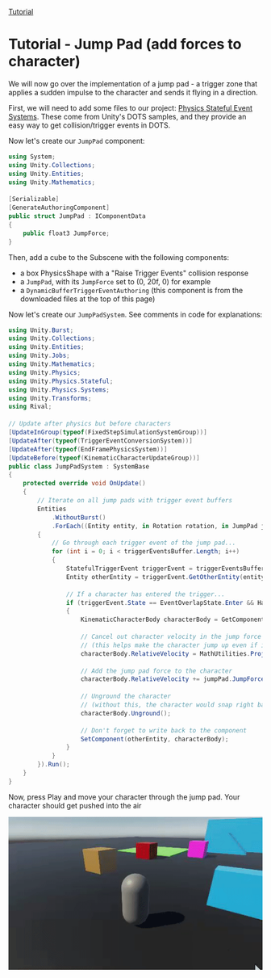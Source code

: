 
[Tutorial](../tutorial.md)

# Tutorial - Jump Pad (add forces to character)

We will now go over the implementation of a jump pad - a trigger zone that applies a sudden impulse to the character and sends it flying in a direction.

First, we will need to add some files to our project: [Physics Stateful Event Systems](../Downloads/Physics_StatefulEvents.zip). These come from Unity's DOTS samples, and they provide an easy way to get collision/trigger events in DOTS.

Now let's create our `JumpPad` component:
```cs
using System;
using Unity.Collections;
using Unity.Entities;
using Unity.Mathematics;

[Serializable]
[GenerateAuthoringComponent]
public struct JumpPad : IComponentData
{
    public float3 JumpForce;
}
```

Then, add a cube to the Subscene with the following components:
* a box PhysicsShape with a "Raise Trigger Events" collision response
* a `JumpPad`, with its `JumpForce` set to (0, 20f, 0) for example
* a `DynamicBufferTriggerEventAuthoring` (this component is from the downloaded files at the top of this page)

Now let's create our `JumpPadSystem`. See comments in code for explanations:
```cs
using Unity.Burst;
using Unity.Collections;
using Unity.Entities;
using Unity.Jobs;
using Unity.Mathematics;
using Unity.Physics;
using Unity.Physics.Stateful;
using Unity.Physics.Systems;
using Unity.Transforms;
using Rival;

// Update after physics but before characters
[UpdateInGroup(typeof(FixedStepSimulationSystemGroup))]
[UpdateAfter(typeof(TriggerEventConversionSystem))]
[UpdateAfter(typeof(EndFramePhysicsSystem))]
[UpdateBefore(typeof(KinematicCharacterUpdateGroup))]
public class JumpPadSystem : SystemBase
{
    protected override void OnUpdate()
    {
        // Iterate on all jump pads with trigger event buffers
        Entities
            .WithoutBurst()
            .ForEach((Entity entity, in Rotation rotation, in JumpPad jumpPad, in DynamicBuffer<StatefulTriggerEvent> triggerEventsBuffer) =>
        {
            // Go through each trigger event of the jump pad...
            for (int i = 0; i < triggerEventsBuffer.Length; i++)
            {
                StatefulTriggerEvent triggerEvent = triggerEventsBuffer[i];
                Entity otherEntity = triggerEvent.GetOtherEntity(entity);

                // If a character has entered the trigger...
                if (triggerEvent.State == EventOverlapState.Enter && HasComponent<KinematicCharacterBody>(otherEntity))
                {
                    KinematicCharacterBody characterBody = GetComponent<KinematicCharacterBody>(otherEntity);

                    // Cancel out character velocity in the jump force's direction
                    // (this helps make the character jump up even if it is falling down on the jump pad at high speed)
                    characterBody.RelativeVelocity = MathUtilities.ProjectOnPlane(characterBody.RelativeVelocity, math.normalizesafe(jumpPad.JumpForce));

                    // Add the jump pad force to the character
                    characterBody.RelativeVelocity += jumpPad.JumpForce;

                    // Unground the character
                    // (without this, the character would snap right back to the ground on the next frame)
                    characterBody.Unground();

                    // Don't forget to write back to the component
                    SetComponent(otherEntity, characterBody);
                }
            }
        }).Run();
    }
}
```

Now, press Play and move your character through the jump pad. Your character should get pushed into the air

![](../Images/tutorial_jumppad.gif)